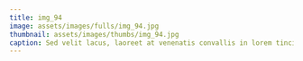 ```yaml
--- 
title: img_94
image: assets/images/fulls/img_94.jpg 
thumbnail: assets/images/thumbs/img_94.jpg 
caption: Sed velit lacus, laoreet at venenatis convallis in lorem tincidunt. 
--- 
```

